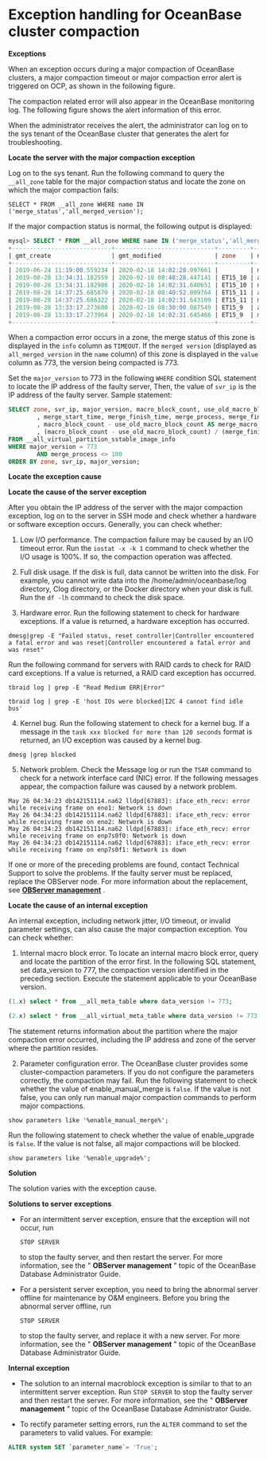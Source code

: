 Exception handling for OceanBase cluster compaction 
========================================================================



**Exceptions** 

When an exception occurs during a major compaction of OceanBase clusters, a major compaction timeout or major compaction error alert is triggered on OCP, as shown in the following figure.

The compaction related error will also appear in the OceanBase monitoring log. The following figure shows the alert information of this error.

When the administrator receives the alert, the administrator can log on to the sys tenant of the OceanBase cluster that generates the alert for troubleshooting. 

**Locate the server with the major compaction exception** 

Log on to the sys tenant. Run the following command to query the `__all_zone` table for the major compaction status and locate the zone on which the major compaction fails:

```code
SELECT * FROM __all_zone WHERE name IN ('merge_status','all_merged_version');
```



If the major compaction status is normal, the following output is displayed:

```sql
mysql> SELECT * FROM __all_zone WHERE name IN ('merge_status','all_merged_version');
+----------------------------+----------------------------+---------+--------------------+-------+---------+
| gmt_create                 | gmt_modified               | zone    | name               | value | info    |
+----------------------------+----------------------------+---------+--------------------+-------+---------+
| 2019-06-24 11:19:00.559234 | 2020-02-18 14:02:28.997661 |         | merge_status       |     1 | MERGING |
| 2019-08-28 13:34:31.182559 | 2020-02-18 08:48:28.447141 | ET15_10 | all_merged_version |   773 |         |
| 2019-08-28 13:34:31.182986 | 2020-02-18 14:02:31.640651 | ET15_10 | merge_status       |     1 | MERGING |
| 2019-08-28 14:37:25.685870 | 2020-02-18 08:40:52.009764 | ET15_11 | all_merged_version |   773 |         |
| 2019-08-28 14:37:25.686322 | 2020-02-18 14:02:31.643109 | ET15_11 | merge_status       |     1 | MERGING |
| 2019-08-28 13:33:17.273600 | 2020-02-18 08:30:00.087549 | ET15_9  | all_merged_version |   773 |         |
| 2019-08-28 13:33:17.273964 | 2020-02-18 14:02:31.645466 | ET15_9  | merge_status       |     1 | MERGING |
+----------------------------+----------------------------+---------+--------------------+-------+---------+
```



When a compaction error occurs in a zone, the merge status of this zone is displayed in the `info` column as `TIMEOUT`. If the `merged version` (displayed as `all_merged_version` in the `name` column) of this zone is displayed in the `value` column as 773, the version being compacted is 773. 

Set the `major_version` to 773 in the following `WHERE` condition SQL statement to locate the IP address of the faulty server, Then, the value of `svr_ip` is the IP address of the faulty server. Sample statement:

```sql
SELECT zone, svr_ip, major_version, macro_block_count, use_old_macro_block_count
        , merge_start_time, merge_finish_time, merge_process, merge_finish_time - merge_start_time AS cost_time
        , macro_block_count - use_old_macro_block_count AS merge_macro_block_count
        , (macro_block_count - use_old_macro_block_count) / (merge_finish_time - merge_start_time) AS avg_per_sec
FROM __all_virtual_partition_sstable_image_info
WHERE major_version = 773
        AND merge_process <> 100
ORDER BY zone, svr_ip, major_version;
```



**Locate the exception cause** 

**Locate the cause of the server exception** 

After you obtain the IP address of the server with the major compaction exception, log on to the server in SSH mode and check whether a hardware or software exception occurs. Generally, you can check whether:

1. Low I/O performance. The compaction failure may be caused by an I/O timeout error. Run the `iostat -x -k 1` command to check whether the I/O usage is 100%. If so, the compaction operation was affected.

   

2. Full disk usage. If the disk is full, data cannot be written into the disk. For example, you cannot write data into the /home/admin/oceanbase/log directory, Clog directory, or the Docker directory when your disk is full. Run the `df -lh` command to check the disk space.

   

3. Hardware error. Run the following statement to check for hardware exceptions. If a value is returned, a hardware exception has occurred.

   




```shell
dmesg|grep -E "Failed status, reset controller|Controller encountered a fatal error and was reset|Controller encountered a fatal error and was reset"
```



Run the following command for servers with RAID cards to check for RAID card exceptions. If a value is returned, a RAID card exception has occurred.

```shell
tbraid log | grep -E "Read Medium ERR|Error"

tbraid log | grep -E 'host IOs were blocked|I2C 4 cannot find idle bus'
```



4. Kernel bug. Run the following statement to check for a kernel bug. If a message in the `task xxx blocked for more than 120 seconds` format is returned, an I/O exception was caused by a kernel bug.

   




```shell
dmesg |grep blocked
```



5. Network problem. Check the Message log or run the `TSAR` command to check for a network interface card (NIC) error. If the following messages appear, the compaction failure was caused by a network problem.

   




```shell
May 26 04:34:23 db142151114.na62 lldpd[67883]: iface_eth_recv: error while receiving frame on eno1: Network is down
May 26 04:34:23 db142151114.na62 lldpd[67883]: iface_eth_recv: error while receiving frame on eno2: Network is down
May 26 04:34:23 db142151114.na62 lldpd[67883]: iface_eth_recv: error while receiving frame on enp7s0f0: Network is down
May 26 04:34:23 db142151114.na62 lldpd[67883]: iface_eth_recv: error while receiving frame on enp7s0f1: Network is down
```



If one or more of the preceding problems are found, contact Technical Support to solve the problems. If the faulty server must be replaced, replace the OBServer node. For more information about the replacement, see **[OBServer management](https://www.yuque.com/oceanbase-site/oceanbase2.2.5/wt33qv)** . 

**Locate the cause of an internal exception** 

An internal exception, including network jitter, I/O timeout, or invalid parameter settings, can also cause the major compaction exception. You can check whether:

1. Internal macro block error. To locate an internal macro block error, query and locate the partition of the error first. In the following SQL statement, set data_version to 777, the compaction version identified in the preceding section. Execute the statement applicable to your OceanBase version.

   




```sql
(1.x) select * from __all_meta_table where data_version != 773;

(2.x) select * from __all_virtual_meta_table where data_version != 773;
```



The statement returns information about the partition where the major compaction error occurred, including the IP address and zone of the server where the partition resides. 

2. Parameter configuration error. The OceanBase cluster provides some cluster-compaction parameters. If you do not configure the parameters correctly, the compaction may fail. Run the following statement to check whether the value of enable_manual_merge is `false`. If the value is not false, you can only run manual major compaction commands to perform major compactions.

   




```shell
show parameters like '%enable_manual_merge%';    
```



Run the following statement to check whether the value of enable_upgrade is `false`. If the value is not false, all major compactions will be blocked.

```code
show parameters like '%enable_upgrade%';     
```



**Solution** 

The solution varies with the exception cause. 

**Solutions to server exceptions** 

* For an intermittent server exception, ensure that the exception will not occur, run 

  `STOP SERVER`

  to stop the faulty server, and then restart the server. For more information, see the " **OBServer management** " topic of the OceanBase Database Administrator Guide.
  

* For a persistent server exception, you need to bring the abnormal server offline for maintenance by O\&M engineers. Before you bring the abnormal server offline, run 

  `STOP SERVER`

  to stop the faulty server, and replace it with a new server. For more information, see the " **OBServer management** " topic of the OceanBase Database Administrator Guide.
  




**Internal exception** 

* The solution to an internal macroblock exception is similar to that to an intermittent server exception. Run `STOP SERVER` to stop the faulty server and then restart the server. For more information, see the " **OBServer management** " topic of the OceanBase Database Administrator Guide.

  

* To rectify parameter setting errors, run the `ALTER` command to set the parameters to valid values. For example:

  




```sql
ALTER system SET `parameter_name`= 'True';
```


